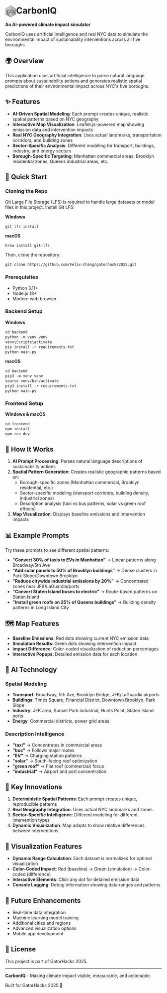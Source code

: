 # CarbonIQ<img src="carboniq-logo.png" alt="CarbonIQ Logo" width="35" align="left"/>


**An AI-powered climate impact simulator**

CarbonIQ uses artificial intelligence and real NYC data to simulate the environmental impact of sustainability interventions across all five boroughs.

## 🌍 Overview

This application uses artificial intelligence to parse natural language prompts about sustainability actions and generates realistic spatial predictions of their environmental impact across NYC's five boroughs.

## ✨ Features

- **AI-Driven Spatial Modeling**: Each prompt creates unique, realistic spatial patterns based on NYC geography
- **Interactive Map Visualization**: Leaflet.js-powered map showing emission data and intervention impacts
- **Real NYC Geography Integration**: Uses actual landmarks, transportation corridors, and building zones
- **Sector-Specific Analysis**: Different modeling for transport, buildings, industry, and energy sectors
- **Borough-Specific Targeting**: Manhattan commercial areas, Brooklyn residential zones, Queens industrial areas, etc.

## 🚀 Quick Start

### Cloning the Repo

Git Large File Storage (LFS) is required to handle large datasets or model files in this project. Install Git LFS:

**Windows**
```
git lfs install
```

**macOS**
```
brew install git-lfs
```

Then, clone the repository:
```
git clone https://github.com/Felix-Chang/gatorhacks2025.git
```

### Prerequisites
- Python 3.11+
- Node.js 18+
- Modern web browser

### Backend Setup
**Windows**
```
cd backend
python -m venv venv
venv\Scripts\activate
pip install -r requirements.txt
python main.py
```

**macOS**
```
cd backend
pip3 -m venv venv
source venv/bin/activate
pip3 install -r requirements.txt
python main.py
```

### Frontend Setup
**Windows & macOS**
```
cd frontend
npm install
npm run dev
```

## 🎯 How It Works

1. **AI Prompt Processing**: Parses natural language descriptions of sustainability actions
2. **Spatial Pattern Generation**: Creates realistic geographic patterns based on:
   - Borough-specific zones (Manhattan commercial, Brooklyn residential, etc.)
   - Sector-specific modeling (transport corridors, building density, industrial zones)
   - Description analysis (taxi vs bus patterns, solar vs green roof effects)
3. **Map Visualization**: Displays baseline emissions and intervention impacts

## 📊 Example Prompts

Try these prompts to see different spatial patterns:

- **"Convert 30% of taxis to EVs in Manhattan"** → Linear patterns along Broadway/5th Ave
- **"Add solar panels to 50% of Brooklyn buildings"** → Dense clusters in Park Slope/Downtown Brooklyn  
- **"Reduce citywide industrial emissions by 20%"** → Concentrated zones near JFK/LaGuardia/ports
- **"Convert Staten Island buses to electric"** → Route-based patterns on Staten Island
- **"Install green roofs on 25% of Queens buildings"** → Building density patterns in Long Island City

## 🗺️ Map Features

- **Baseline Emissions**: Red dots showing current NYC emission data
- **Simulation Results**: Green dots showing intervention impact
- **Impact Difference**: Color-coded visualization of reduction percentages
- **Interactive Popups**: Detailed emission data for each location

## 🧠 AI Technology

### Spatial Modeling
- **Transport**: Broadway, 5th Ave, Brooklyn Bridge, JFK/LaGuardia airports
- **Buildings**: Times Square, Financial District, Downtown Brooklyn, Park Slope
- **Industry**: JFK area, Sunset Park industrial, Hunts Point, Staten Island ports
- **Energy**: Commercial districts, power grid areas

### Description Intelligence
- **"taxi"** → Concentrates in commercial areas
- **"bus"** → Follows major routes  
- **"EV"** → Charging station patterns
- **"solar"** → South-facing roof optimization
- **"green roof"** → Flat roof (commercial) focus
- **"industrial"** → Airport and port concentration

## 🌟 Key Innovations

1. **Deterministic Spatial Patterns**: Each prompt creates unique, reproducible patterns
2. **Real Geography Integration**: Uses actual NYC landmarks and zones
3. **Sector-Specific Intelligence**: Different modeling for different intervention types
4. **Dynamic Visualization**: Map adapts to show relative differences between interventions

## 🎨 Visualization Features

- **Dynamic Range Calculation**: Each dataset is normalized for optimal visualization
- **Color-Coded Impact**: Red (baseline) → Green (simulation) → Color-coded (difference)
- **Interactive Elements**: Click any dot for detailed emission data
- **Console Logging**: Debug information showing data ranges and patterns

## 🚀 Future Enhancements

- Real-time data integration
- Machine learning model training
- Additional cities and regions
- Advanced visualization options
- Mobile app development

## 📄 License

This project is part of GatorHacks 2025.

---

**CarbonIQ** - Making climate impact visible, measurable, and actionable.

Built for GatorHacks 2025 🐊
